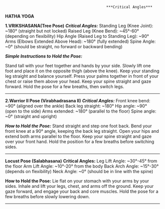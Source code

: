                                                   ***Critical Angles***
**HATHA YOGA**

**1.VRIKSHASANA(Tree Pose)**
***Critical Angles:***
Standing Leg (Knee Joint): ~180° (straight but not locked)
Raised Leg (Knee Bend): ~45°-60° (depending on flexibility)
Hip Angle (Raised Leg to Standing Leg): ~90°
Arms (Elbows Extended Above Head): ~180° (fully extended)
Spine Angle: ~0° (should be straight, no forward or backward bending)

***Simple Instructions to Hold the Pose:***

Stand tall with your feet together and hands by your side.
Slowly lift one foot and place it on the opposite thigh (above the knee).
Keep your standing leg straight and balance yourself.
Press your palms together in front of your chest or raise them above your head.
Keep your spine straight and gaze forward.
Hold the pose for a few breaths, then switch legs.

***********************************************************************
**2.Warrior II Pose (Virabhadrasana II)**
***Critical Angles:***
Front knee bend: ~90° (aligned over the ankle)
Back leg straight: ~180°
Hip angle: ~90° (open to the side)
Arms extended: ~180° (parallel to the floor)
Spine angle: ~0° (straight and upright)

***How to Hold the Pose:***
Stand straight and step one foot back.
Bend your front knee at a 90° angle, keeping the back leg straight.
Open your hips and extend both arms parallel to the floor.
Keep your spine straight and gaze over your front hand.
Hold the position for a few breaths before switching sides.
************************************************************************

**Locust Pose (Salabhasana)**
**Critical Angles:**
Leg Lift Angle: ~30°-45° from the floor
Arm Lift Angle: ~10°-20° from the body
Back Arch Angle: ~15°-30° (depends on flexibility)
Neck Angle: ~0° (should be in line with the spine)

**How to Hold the Pose:**
Lie flat on your stomach with your arms by your sides.
Inhale and lift your legs, chest, and arms off the ground.
Keep your gaze forward, and engage your back and core muscles.
Hold the pose for a few breaths before slowly lowering down.
************************************************************************

